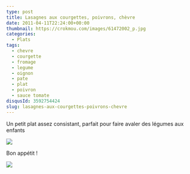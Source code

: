 ```yaml
---
type: post
title: Lasagnes aux courgettes, poivrons, chèvre
date: 2011-04-11T22:24:00+00:00
thumbnail: https://crokmou.com/images/61472002_p.jpg
categories: 
  - Plats
tags: 
  - chevre
  - courgette
  - fromage
  - legume
  - oignon
  - pate
  - plat
  - poivron
  - sauce tomate
disqusId: 3592754424
slug: lasagnes-aux-courgettes-poivrons-chevre
---
```


  Un petit plat assez consistant, parfait pour faire avaler des légumes aux enfants

[![](http://4.bp.blogspot.com/-VprbRvsE1ZE/TxiV1VT4t-I/AAAAAAAABpM/1014BCGqXcU/s1600/Lasagnes+courgettes.jpg)](http://4.bp.blogspot.com/-VprbRvsE1ZE/TxiV1VT4t-I/AAAAAAAABpM/1014BCGqXcU/s1600/Lasagnes+courgettes.jpg)

Bon appétit !  

[![](http://4.bp.blogspot.com/-2bLosyMFac4/TxhFg0sR2dI/AAAAAAAABec/Mzg1OnlXUmM/s1600/Signature+copie.jpg)](http://4.bp.blogspot.com/-2bLosyMFac4/TxhFg0sR2dI/AAAAAAAABec/Mzg1OnlXUmM/s1600/Signature+copie.jpg)

